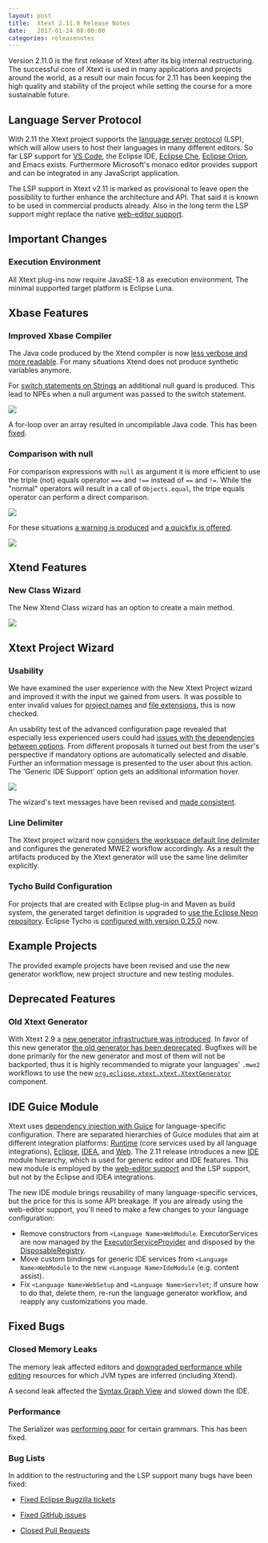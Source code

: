 ```yaml
---
layout: post
title:  Xtext 2.11.0 Release Notes
date:   2017-01-24 08:00:00
categories: releasenotes
---
```


Version 2.11.0 is the first release of Xtext after its big internal restructuring. The successful core of Xtext is used in many applications and projects around the world, as a result our main focus for 2.11 has been keeping the high quality and stability of the project while setting the course for a more sustainable future.

## Language Server Protocol

With 2.11 the Xtext project supports the [language server protocol](https://github.com/Microsoft/language-server-protocol) (LSP), which will allow users to host their languages in many different editors. So far LSP support for [VS Code](https://code.visualstudio.com/), the Eclipse IDE, [Eclipse Che](https://www.eclipse.org/che/), [Eclipse Orion](https://orionhub.org), and Emacs exists. Furthermore Microsoft's monaco editor provides support and can be integrated in any JavaScript application.

The LSP support in Xtext v2.11 is marked as provisional to leave open the possibility to further enhance the architecture and API. That said it is known to be used in commercial products already. Also in the long term the LSP support might replace the native [web-editor support]({{site.baseurl}}/documentation/330_web_support.html).

## Important Changes

### Execution Environment

All Xtext plug-ins now require JavaSE-1.8 as execution environment. The minimal supported target platform is Eclipse Luna.


## Xbase Features

### Improved Xbase Compiler

The Java code produced by the Xtend compiler is now [less verbose and more readable](https://bugs.eclipse.org/bugs/show_bug.cgi?id=492072). For many situations Xtend does not produce synthetic variables anymore.

For [switch statements on Strings](https://bugs.eclipse.org/bugs/show_bug.cgi?id=501975) an additional null guard is produced. This lead to NPEs when a null argument was passed to the switch statement.

![](../../images/releasenotes/2_11_xbase-switch-nullguard.png)

A for-loop over an array resulted in uncompilable Java code. This has been [fixed](https://bugs.eclipse.org/bugs/show_bug.cgi?id=440006).

### Comparison with null

For comparison expressions with `null` as argument it is more efficient to use the triple (not) equals operator `===` and `!==` instead of `==` and `!=`. While the "normal" operators will result in a call of `Objects.equal`, the tripe equals operator can perform a direct comparison.

![](../../images/releasenotes/2_11_xbase-compare-null-gen.png)

For these situations [a warning is produced](https://bugs.eclipse.org/bugs/show_bug.cgi?id=401012) and [a quickfix is offered](https://bugs.eclipse.org/bugs/show_bug.cgi?id=403018).

![](../../images/releasenotes/2_11_xbase-compare-null-quickfix.png)

## Xtend Features


### New Class Wizard

The New Xtend Class wizard has an option to create a main method.

![](../../images/releasenotes/2_11_xtend-new-main-class.png)

## Xtext Project Wizard

### Usability

We have examined the user experience with the New Xtext Project wizard and improved it with the input we gained from users. It was possible to enter invalid values for [project names](https://bugs.eclipse.org/bugs/show_bug.cgi?id=481380) and [file extensions](https://bugs.eclipse.org/bugs/show_bug.cgi?id=481380), this is now checked. 

An usability test of the advanced configuration page revealed that especially less experienced users could had [issues with the dependencies between options](https://github.com/eclipse/xtext-eclipse/issues/119). From different proposals it turned out best from the user's perspective if mandatory options are automatically selected and disable. Further an information message is presented to the user about this action. The 'Generic IDE Support' option gets an additional information hover.

![](../../images/releasenotes/2_11_project-wizard-autoselect.png)

The wizard's text messages have been revised and [made consistent](https://github.com/eclipse/xtext-eclipse/pull/157).

### Line Delimiter

The Xtext project wizard now [considers the workspace default line delimiter](https://github.com/eclipse/xtext-core/issues/101) and configures the generated MWE2 workflow accordingly. As a result the artifacts produced by the Xtext generator will use the same line delimiter explicitly.

### Tycho Build Configuration

For projects that are created with Eclipse plug-in and Maven as build system, the generated target definition is upgraded to [use the Eclipse Neon repository](https://github.com/eclipse/xtext-core/issues/79). Eclipse Tycho is [configured with version 0.25.0](https://github.com/eclipse/xtext-core/issues/76) now.


## Example Projects

The provided example projects have been revised and use the new generator workflow, new project structure and new testing modules.

## Deprecated Features

### Old Xtext Generator

With Xtext 2.9 a [new generator infrastructure was introduced]({{site.baseurl}}/releasenotes.html#/releasenotes/2015/11/16/version-2-9-0). In favor of this new generator [the old generator has been deprecated](https://github.com/eclipse/xtext-core/issues/58). Bugfixes will be done primarily for the new generator and most of them will not be backported, thus it is highly recommended to migrate your languages' `.mwe2` workflows to use the new [`org.eclipse.xtext.xtext.XtextGenerator`]({{site.src.xtext_core}}/org.eclipse.xtext.xtext.generator/src/org/eclipse/xtext/xtext/generator/XtextGenerator.xtend) component.

<!--### Bundles org.eclipse.xtext.junit4 and org.eclipse.xtext.xbase.junit

TODO
-->

## IDE Guice Module

Xtext uses [dependency injection with Guice]({{site.baseurl}}/documentation/302_configuration.html#dependency-injection) for language-specific configuration. There are separated hierarchies of Guice modules that aim at different integration platforms: [Runtime]({{site.src.xtext_core}}/org.eclipse.xtext/src/org/eclipse/xtext/service/DefaultRuntimeModule.java) (core services used by all language integrations), [Eclipse]({{site.src.xtext_eclipse}}/org.eclipse.xtext.ui/src/org/eclipse/xtext/ui/DefaultUiModule.java), [IDEA]({{site.src.xtext_idea}}/org.eclipse.xtext.idea/src/org/eclipse/xtext/idea/DefaultIdeaModule.xtend), and [Web]({{site.src.xtext_web}}/org.eclipse.xtext.web/src/main/java/org/eclipse/xtext/web/server/DefaultWebModule.xtend). The 2.11 release introduces a new [IDE]({{site.src.xtext_core}}/org.eclipse.xtext.ide/src/org/eclipse/xtext/ide/DefaultIdeModule.xtend) module hierarchy, which is used for generic editor and IDE features. This new module is employed by the [web-editor support]({{site.baseurl}}/documentation/330_web_support.html) and the LSP support, but not by the Eclipse and IDEA integrations.

The new IDE module brings reusability of many language-specific services, but the price for this is some API breakage. If you are already using the web-editor support, you'll need to make a few changes to your language configuration:

- Remove constructors from `<Language Name>WebModule`. ExecutorServices are now managed by the [ExecutorServiceProvider]({{site.src.xtext_core}}/org.eclipse.xtext.ide/src/org/eclipse/xtext/ide/ExecutorServiceProvider.xtend) and disposed by the [DisposableRegistry]({{site.src.xtext_core}}/org.eclipse.xtext.util/src/org/eclipse/xtext/util/DisposableRegistry.xtend).
- Move custom bindings for generic IDE services from `<Language Name>WebModule` to the new `<Language Name>IdeModule` (e.g. content assist).
- Fix `<Language Name>WebSetup` and `<Language Name>Servlet`; if unsure how to do that, delete them, re-run the language generator workflow, and reapply any customizations you made.

## Fixed Bugs

### Closed Memory Leaks

The memory leak affected editors and [downgraded performance while editing](https://bugs.eclipse.org/bugs/show_bug.cgi?id=493784) resources for which JVM types are inferred (including Xtend). 

A second leak affected the [Syntax Graph View](https://bugs.eclipse.org/bugs/show_bug.cgi?id=479328) and slowed down the IDE.

### Performance

The Serializer was [performing poor](https://github.com/eclipse/xtext-core/issues/17) for certain grammars. This has been fixed.

### Bug Lists

In addition to the restructuring and the LSP support many bugs have been fixed:

- [Fixed Eclipse Bugzilla tickets](https://bugs.eclipse.org/bugs/buglist.cgi?bug_status=RESOLVED&bug_status=VERIFIED&bug_status=CLOSED&chfield=resolution&chfieldfrom=2016-06-22&chfieldto=2017-01-24&classification=Modeling&classification=Tools&columnlist=product%2Ccomponent%2Cassigned_to%2Cbug_status%2Cresolution%2Cshort_desc%2Cchangeddate%2Ckeywords&f0=OP&f1=OP&f3=CP&f4=CP&known_name=Xtext%202.11&list_id=15601548&product=TMF&product=Xtend&query_based_on=Xtext%202.11&query_format=advanced&resolution=FIXED)

- [Fixed GitHub issues](https://github.com/search?utf8=%E2%9C%93&q=is%3Aissue+milestone%3Arelease_v2.11+is%3Aclosed+repo%3Aeclipse%2Fxtext+repo%3Aeclipse%2Fxtext-core+repo%3Aeclipse%2Fxtext-lib+repo%3Aeclipse%2Fxtext-extras+repo%3Aeclipse%2Fxtext-eclipse+repo%3Aeclipse%2Fxtext-idea+repo%3Aeclipse%2Fxtext-web+repo%3Aeclipse%2Fxtext-maven+repo%3Aeclipse%2Fxtext-xtend&type=Issues&ref=searchresults)

- [Closed Pull Requests](https://github.com/search?utf8=%E2%9C%93&q=is%3Apr+milestone%3Arelease_v2.11+is%3Aclosed+repo%3Aeclipse%2Fxtext+repo%3Aeclipse%2Fxtext-core+repo%3Aeclipse%2Fxtext-lib+repo%3Aeclipse%2Fxtext-extras+repo%3Aeclipse%2Fxtext-eclipse+repo%3Aeclipse%2Fxtext-idea+repo%3Aeclipse%2Fxtext-web+repo%3Aeclipse%2Fxtext-maven+repo%3Aeclipse%2Fxtext-xtend&type=Issues&ref=searchresults)
